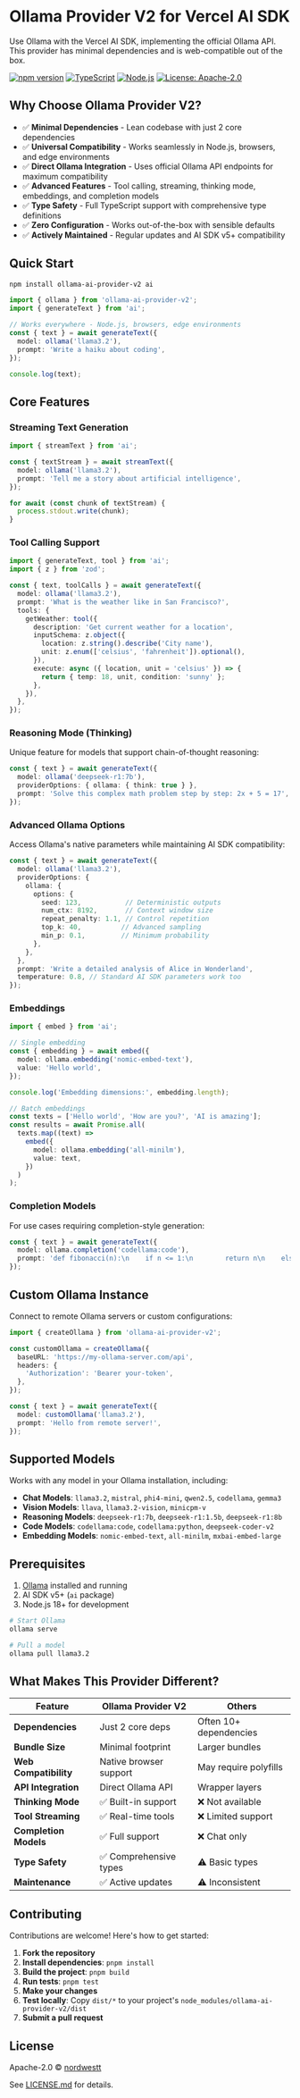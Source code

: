 # Ollama Provider V2 for Vercel AI SDK

Use Ollama with the Vercel AI SDK, implementing the official Ollama API. This provider has minimal dependencies and is web-compatible out of the box.

[![npm version](https://badge.fury.io/js/ollama-ai-provider-v2.svg)](https://badge.fury.io/js/ollama-ai-provider-v2)
[![TypeScript](https://img.shields.io/badge/TypeScript-5.8+-blue.svg)](https://www.typescriptlang.org/)
[![Node.js](https://img.shields.io/badge/Node.js-18+-green.svg)](https://nodejs.org/)
[![License: Apache-2.0](https://img.shields.io/badge/License-Apache--2.0-yellow.svg)](https://opensource.org/licenses/Apache-2.0)

## Why Choose Ollama Provider V2?

- ✅ **Minimal Dependencies** - Lean codebase with just 2 core dependencies
- ✅ **Universal Compatibility** - Works seamlessly in Node.js, browsers, and edge environments
- ✅ **Direct Ollama Integration** - Uses official Ollama API endpoints for maximum compatibility
- ✅ **Advanced Features** - Tool calling, streaming, thinking mode, embeddings, and completion models
- ✅ **Type Safety** - Full TypeScript support with comprehensive type definitions
- ✅ **Zero Configuration** - Works out-of-the-box with sensible defaults
- ✅ **Actively Maintained** - Regular updates and AI SDK v5+ compatibility

## Quick Start

```bash
npm install ollama-ai-provider-v2 ai
```

```typescript
import { ollama } from 'ollama-ai-provider-v2';
import { generateText } from 'ai';

// Works everywhere - Node.js, browsers, edge environments
const { text } = await generateText({
  model: ollama('llama3.2'),
  prompt: 'Write a haiku about coding',
});

console.log(text);
```

## Core Features

### Streaming Text Generation

```typescript
import { streamText } from 'ai';

const { textStream } = await streamText({
  model: ollama('llama3.2'),
  prompt: 'Tell me a story about artificial intelligence',
});

for await (const chunk of textStream) {
  process.stdout.write(chunk);
}
```

### Tool Calling Support

```typescript
import { generateText, tool } from 'ai';
import { z } from 'zod';

const { text, toolCalls } = await generateText({
  model: ollama('llama3.2'),
  prompt: 'What is the weather like in San Francisco?',
  tools: {
    getWeather: tool({
      description: 'Get current weather for a location',
      inputSchema: z.object({
        location: z.string().describe('City name'),
        unit: z.enum(['celsius', 'fahrenheit']).optional(),
      }),
      execute: async ({ location, unit = 'celsius' }) => {
        return { temp: 18, unit, condition: 'sunny' };
      },
    }),
  },
});
```

### Reasoning Mode (Thinking)

Unique feature for models that support chain-of-thought reasoning:

```typescript
const { text } = await generateText({
  model: ollama('deepseek-r1:7b'),
  providerOptions: { ollama: { think: true } },
  prompt: 'Solve this complex math problem step by step: 2x + 5 = 17',
});
```

### Advanced Ollama Options

Access Ollama's native parameters while maintaining AI SDK compatibility:

```typescript
const { text } = await generateText({
  model: ollama('llama3.2'),
  providerOptions: {
    ollama: {
      options: {
        seed: 123,           // Deterministic outputs
        num_ctx: 8192,       // Context window size
        repeat_penalty: 1.1, // Control repetition
        top_k: 40,          // Advanced sampling
        min_p: 0.1,         // Minimum probability
      },
    },
  },
  prompt: 'Write a detailed analysis of Alice in Wonderland',
  temperature: 0.8, // Standard AI SDK parameters work too
});
```

### Embeddings

```typescript
import { embed } from 'ai';

// Single embedding
const { embedding } = await embed({
  model: ollama.embedding('nomic-embed-text'),
  value: 'Hello world',
});

console.log('Embedding dimensions:', embedding.length);

// Batch embeddings
const texts = ['Hello world', 'How are you?', 'AI is amazing'];
const results = await Promise.all(
  texts.map((text) =>
    embed({
      model: ollama.embedding('all-minilm'),
      value: text,
    })
  )
);
```

### Completion Models

For use cases requiring completion-style generation:

```typescript
const { text } = await generateText({
  model: ollama.completion('codellama:code'),
  prompt: 'def fibonacci(n):\n    if n <= 1:\n        return n\n    else:\n        return fibonacci(n-1) + fibonacci(n-2)\n\n# Optimize this function:\n',
});
```

## Custom Ollama Instance

Connect to remote Ollama servers or custom configurations:

```typescript
import { createOllama } from 'ollama-ai-provider-v2';

const customOllama = createOllama({
  baseURL: 'https://my-ollama-server.com/api',
  headers: {
    'Authorization': 'Bearer your-token',
  },
});

const { text } = await generateText({
  model: customOllama('llama3.2'),
  prompt: 'Hello from remote server!',
});
```

## Supported Models

Works with any model in your Ollama installation, including:

- **Chat Models**: `llama3.2`, `mistral`, `phi4-mini`, `qwen2.5`, `codellama`, `gemma3`
- **Vision Models**: `llava`, `llama3.2-vision`, `minicpm-v`
- **Reasoning Models**: `deepseek-r1:7b`, `deepseek-r1:1.5b`, `deepseek-r1:8b`
- **Code Models**: `codellama:code`, `codellama:python`, `deepseek-coder-v2`
- **Embedding Models**: `nomic-embed-text`, `all-minilm`, `mxbai-embed-large`

## Prerequisites

1. [Ollama](https://ollama.com) installed and running
2. AI SDK v5+ (`ai` package)
3. Node.js 18+ for development

```bash
# Start Ollama
ollama serve

# Pull a model
ollama pull llama3.2
```

## What Makes This Provider Different?

| Feature | Ollama Provider V2 | Others |
|---------|-------------------|--------|
| **Dependencies** | Just 2 core deps | Often 10+ dependencies |
| **Bundle Size** | Minimal footprint | Larger bundles |
| **Web Compatibility** | Native browser support | May require polyfills |
| **API Integration** | Direct Ollama API | Wrapper layers |
| **Thinking Mode** | ✅ Built-in support | ❌ Not available |
| **Tool Streaming** | ✅ Real-time tools | ❌ Limited support |
| **Completion Models** | ✅ Full support | ❌ Chat only |
| **Type Safety** | ✅ Comprehensive types | ⚠️ Basic types |
| **Maintenance** | ✅ Active updates | ⚠️ Inconsistent |

## Contributing

Contributions are welcome! Here's how to get started:

1. **Fork the repository**
2. **Install dependencies**: `pnpm install`
3. **Build the project**: `pnpm build`
4. **Run tests**: `pnpm test`
5. **Make your changes**
6. **Test locally**: Copy `dist/*` to your project's `node_modules/ollama-ai-provider-v2/dist`
7. **Submit a pull request**

## License

Apache-2.0 © [nordwestt](https://github.com/nordwestt/ollama-ai-provider-v2)

See [LICENSE.md](./LICENSE.md) for details.